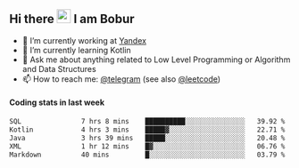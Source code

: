 ## Hi there <img src="https://media.giphy.com/media/hvRJCLFzcasrR4ia7z/giphy.gif" width="25px" height="25px"> I am Bobur

- 💼 I’m currently working at [Yandex](https://yandex.ru/)
- 🌱 I’m currently learning Kotlin
- 💬 Ask me about anything related to Low Level Programming or Algorithm and Data Structures
- 📫 How to reach me: [@telegram](https://t.me/octoant) (see also [@leetcode](https://leetcode.com/octoant/))    

#### Coding stats in last week

<!--START_SECTION:waka-->

```txt
SQL               7 hrs 8 mins    ██████████░░░░░░░░░░░░░░░   39.92 %
Kotlin            4 hrs 3 mins    █████▓░░░░░░░░░░░░░░░░░░░   22.71 %
Java              3 hrs 39 mins   █████░░░░░░░░░░░░░░░░░░░░   20.48 %
XML               1 hr 12 mins    █▓░░░░░░░░░░░░░░░░░░░░░░░   06.76 %
Markdown          40 mins         █░░░░░░░░░░░░░░░░░░░░░░░░   03.79 %
```

<!--END_SECTION:waka-->
